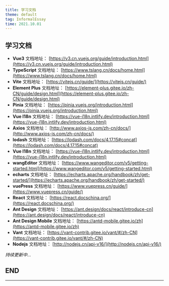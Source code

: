 ```yaml
---
title: 学习文档
theme: default
tag: InformalEssay
time: 2021.10.01
---
```


## 学习文档

* **Vue3** 文档地址： [https://v3.cn.vuejs.org/guide/introduction.html](https://v3.cn.vuejs.org/guide/introduction.html)
* **TypeScript** 文档地址： [https://www.tslang.cn/docs/home.html](https://www.tslang.cn/docs/home.html)
* **Vite** 文档地址： [https://vitejs.cn/guide/](https://vitejs.cn/guide/)
* **Element Plus** 文档地址： [https://element-plus.gitee.io/zh-CN/guide/design.html](https://element-plus.gitee.io/zh-CN/guide/design.html)
* **Pinia** 文档地址： [https://pinia.vuejs.org/introduction.html](https://pinia.vuejs.org/introduction.html)
* **Vue I18n** 文档地址： [https://vue-i18n.intlify.dev/introduction.html](https://vue-i18n.intlify.dev/introduction.html)
* **Axios** 文档地址： [http://www.axios-js.com/zh-cn/docs/](http://www.axios-js.com/zh-cn/docs/)
* **lodash** 文档地址： [https://lodash.com/docs/4.17.15#concat](https://lodash.com/docs/4.17.15#concat)
* **Vue I18n** 文档地址： [https://vue-i18n.intlify.dev/introduction.html](https://vue-i18n.intlify.dev/introduction.html)
* **wangEditor** 文档地址： [https://www.wangeditor.com/v5/getting-started.html](https://www.wangeditor.com/v5/getting-started.html)
* **echarts** 文档地址： [https://echarts.apache.org/handbook/zh/get-started/](https://echarts.apache.org/handbook/zh/get-started/)
* **vuePress** 文档地址： [https://www.vuepress.cn/guide/](https://www.vuepress.cn/guide/)
* **React** 文档地址： [https://react.docschina.org/](https://react.docschina.org/)
* **Ant Design** 文档地址： [https://ant.design/docs/react/introduce-cn](https://ant.design/docs/react/introduce-cn)
* **Ant Design Mobile** 文档地址： [https://antd-mobile.gitee.io/zh](https://antd-mobile.gitee.io/zh)
* **Vant** 文档地址： [https://vant-contrib.gitee.io/vant/#/zh-CN](https://vant-contrib.gitee.io/vant/#/zh-CN)
* **Nodejs** 文档地址： [http://nodejs.cn/api-v16/](http://nodejs.cn/api-v16/)

*持续更新中...*

## END

---
